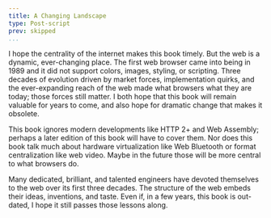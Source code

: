 ```yaml
---
title: A Changing Landscape
type: Post-script
prev: skipped
...
```


I hope the centrality of the internet makes this book timely. But the
web is a dynamic, ever-changing place. The first web browser came into
being in 1989 and it did not support colors, images, styling, or
scripting. Three decades of evolution driven by market forces,
implementation quirks, and the ever-expanding reach of the web made
what browsers what they are today; those forces still matter. I both
hope that this book will remain valuable for years to come, and also
hope for dramatic change that makes it obsolete.

This book ignores modern developments like HTTP 2+ and Web Assembly;
perhaps a later edition of this book will have to cover them. Nor does
this book talk much about hardware virtualization like Web Bluetooth
or format centralization like web video. Maybe in the future those
will be more central to what browsers do.

Many dedicated, brilliant, and talented engineers have devoted
themselves to the web over its first three decades. The structure of
the web embeds their ideas, inventions, and taste. Even if, in a few
years, this book is out-dated, I hope it still passes those lessons
along.
